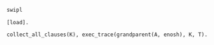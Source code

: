 ```zsh
swipl
```

```
[load].
```

```
collect_all_clauses(K), exec_trace(grandparent(A, enosh), K, T).
```
